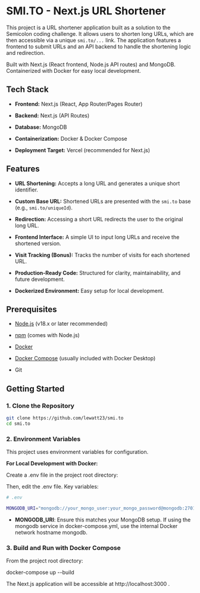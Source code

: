 
# SMI.TO - Next.js URL Shortener

  

This project is a URL shortener application built as a solution to the Semicolon coding challenge. It allows users to shorten long URLs, which are then accessible via a unique `smi.to/...` link. The application features a frontend to submit URLs and an API backend to handle the shortening logic and redirection.

  

Built with Next.js (React frontend, Node.js API routes) and MongoDB. Containerized with Docker for easy local development.

  

## Tech Stack

  

*  **Frontend:** Next.js (React, App Router/Pages Router)

*  **Backend:** Next.js (API Routes)

*  **Database:** MongoDB

*  **Containerization:** Docker & Docker Compose

*  **Deployment Target:** Vercel (recommended for Next.js)

  

## Features

  

*  **URL Shortening:** Accepts a long URL and generates a unique short identifier.

*  **Custom Base URL:** Shortened URLs are presented with the `smi.to` base (e.g., `smi.to/uniqueId`).

*  **Redirection:** Accessing a short URL redirects the user to the original long URL.

*  **Frontend Interface:** A simple UI to input long URLs and receive the shortened version.

*  **Visit Tracking (Bonus):** Tracks the number of visits for each shortened URL.

*  **Production-Ready Code:** Structured for clarity, maintainability, and future development.

*  **Dockerized Environment:** Easy setup for local development.

  

## Prerequisites

  

* [Node.js](https://nodejs.org/) (v18.x or later recommended)

* [npm](https://www.npmjs.com/) (comes with Node.js)

* [Docker](https://www.docker.com/get-started)

* [Docker Compose](https://docs.docker.com/compose/install/) (usually included with Docker Desktop)

* Git

  

## Getting Started

  

### 1. Clone the Repository

```bash
git clone https://github.com/lewatt23/smi.to
cd smi.to
```

###  2. Environment Variables
This project uses environment variables for configuration.

**For Local Development with Docker:**

Create a .env file in the project root directory:


Then, edit the .env file. Key variables:

```bash
# .env

MONGODB_URI="mongodb://your_mongo_user:your_mongo_password@mongodb:27017/your_db_name?authSource=admin&retryWrites=true&w=majority"

```


-   **MONGODB_URI**: Ensure this matches your MongoDB setup. If using the mongodb service in docker-compose.yml, use the internal Docker network hostname mongodb.

### 3. Build and Run with Docker Compose
From the project root directory:

docker-compose up --build


The Next.js application will be accessible at http://localhost:3000 .